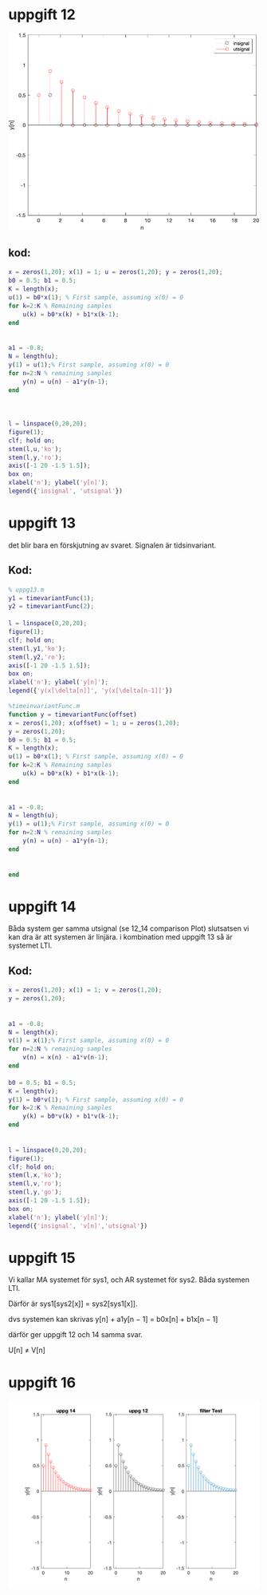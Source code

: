 # uppgift 12
![NAME](uppg12Plot.png)
## kod:
```matlab
x = zeros(1,20); x(1) = 1; u = zeros(1,20); y = zeros(1,20);
b0 = 0.5; b1 = 0.5;
K = length(x);
u(1) = b0*x(1); % First sample, assuming x(0) = 0
for k=2:K % Remaining samples
    u(k) = b0*x(k) + b1*x(k-1);
end


a1 = -0.8;
N = length(u);
y(1) = u(1);% First sample, assuming x(0) = 0
for n=2:N % remaining samples
    y(n) = u(n) - a1*y(n-1);
end



l = linspace(0,20,20);
figure(1);
clf; hold on;
stem(l,u,'ko');
stem(l,y,'ro');
axis([-1 20 -1.5 1.5]);
box on;
xlabel('n'); ylabel('y[n]');
legend({'insignal', 'utsignal'}) 
```





# uppgift 13

det blir bara en förskjutning av svaret. Signalen är tidsinvariant.

## Kod:
```matlab
% uppg13.m
y1 = timevariantFunc(1);
y2 = timevariantFunc(2);

l = linspace(0,20,20);
figure(1);
clf; hold on;
stem(l,y1,'ko');
stem(l,y2,'ro');
axis([-1 20 -1.5 1.5]);
box on;
xlabel('n'); ylabel('y[n]');
legend({'y(x[\delta[n]]', 'y(x[\delta[n-1]]'})
````

```matlab
%timeinvariantFunc.m
function y = timevariantFunc(offset)
x = zeros(1,20); x(offset) = 1; u = zeros(1,20);
y = zeros(1,20);
b0 = 0.5; b1 = 0.5;
K = length(x);
u(1) = b0*x(1); % First sample, assuming x(0) = 0
for k=2:K % Remaining samples
    u(k) = b0*x(k) + b1*x(k-1);
end


a1 = -0.8;
N = length(u);
y(1) = u(1);% First sample, assuming x(0) = 0
for n=2:N % remaining samples
    y(n) = u(n) - a1*y(n-1);
end


end
```
# uppgift 14

Båda system ger samma utsignal (se 12_14 comparison Plot) slutsatsen vi kan dra är
att systemen är linjära. i kombination med uppgift 13 så är systemet LTI.

## Kod:
```Matlab
x = zeros(1,20); x(1) = 1; v = zeros(1,20);
y = zeros(1,20);


a1 = -0.8;
N = length(x);
v(1) = x(1);% First sample, assuming x(0) = 0
for n=2:N % remaining samples
    v(n) = x(n) - a1*v(n-1);
end

b0 = 0.5; b1 = 0.5;
K = length(v);
y(1) = b0*v(1); % First sample, assuming x(0) = 0
for k=2:K % Remaining samples
    y(k) = b0*v(k) + b1*v(k-1);
end


l = linspace(0,20,20);
figure(1);
clf; hold on;
stem(l,x,'ko');
stem(l,v,'ro');
stem(l,y,'go');
axis([-1 20 -1.5 1.5]);
box on;
xlabel('n'); ylabel('y[n]');
legend({'insignal', 'v[n]','utsignal'})
```


# uppgift 15

Vi kallar MA systemet för sys1, och AR systemet för sys2. Båda systemen LTI.

Därför är sys1[sys2[x]] = sys2[sys1[x]].

dvs systemen kan skrivas y[n] + a1y[n − 1] = b0x[n] + b1x[n − 1] 

därför ger uppgift 12 och 14 samma svar.

U[n] ≠ V[n]

# uppgift 16
 ![name](12_14_16Plot.png)

